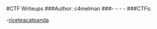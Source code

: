 #CTF Writeups
###Author: c4melman
###- - - - 
###CTFs:

-[riceteacatpanda](https://github.com/C4MELMAN/CTFwriteups/tree/master/riceteacatpanda)
